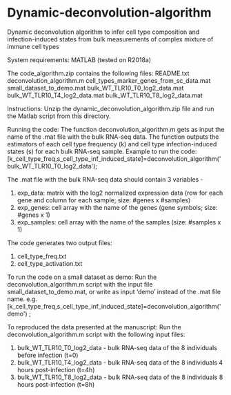 # Dynamic-deconvolution-algorithm
Dynamic deconvolution algorithm to infer cell type composition and infection-induced states from bulk measurements of complex mixture of immune cell types

System requirements: MATLAB (tested on R2018a)

The code_algorithm.zip contains the following files:
README.txt
deconvolution_algorithm.m
cell_types_marker_genes_from_sc_data.mat
small_dataset_to_demo.mat
bulk_WT_TLR10_T0_log2_data.mat
bulk_WT_TLR10_T4_log2_data.mat
bulk_WT_TLR10_T8_log2_data.mat

Instructions: 
Unzip the dynamic_deconvolution_algorithm.zip file and run the Matlab script from this directory. 

Running the code:
The function deconvolution_algorithm.m gets as input the name of the .mat file with the bulk RNA-seq data.
The function outputs the estimators of each cell type frequency (k) and cell type infection-induced states (s) for each bulk RNA-seq sample. 
Example to run the code:  [k_cell_type_freq,s_cell_type_inf_induced_state]=deconvolution_algorithm('bulk_WT_TLR10_T0_log2_data');

The .mat file with the bulk RNA-seq data should contain 3 variables - 
1) exp_data: matrix with the log2 normalized expression data (row for each gene and column for each sample; size: #genes x #samples)
2) exp_genes: cell array with the name of the genes (gene symbols; size: #genes x 1)
2) exp_samples: cell array with the name of the samples (size: #samples x 1)

The code generates two output files: 
1) cell_type_freq.txt
2) cell_type_activation.txt

To run the code on a small dataset as demo:
Run the deconvolution_algorithm.m script with the input file small_dataset_to_demo.mat, or write as input ‘demo’ instead of the .mat file name.
e.g. [k_cell_type_freq,s_cell_type_inf_induced_state]=deconvolution_algorithm('demo') ;


To reproduced the data presented at the manuscript:
Run the deconvolution_algorithm.m script with the following input files:
1) bulk_WT_TLR10_T0_log2_data - bulk RNA-seq data of the 8 individuals before infection (t=0)
2) bulk_WT_TLR10_T4_log2_data - bulk RNA-seq data of the 8 individuals 4 hours post-infection (t=4h)
3) bulk_WT_TLR10_T8_log2_data - bulk RNA-seq data of the 8 individuals 8 hours post-infection (t=8h)


